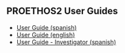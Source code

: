 PROETHOS2 User Guides
---------------------

- [User Guide (spanish)](user-guides/ProEthos2-User-Guide-es_ES.pdf)
- [User Guide (english)](user-guides/ProEthos2-User-Guide-en_US.pdf)
- [User Guide - Investigator (spanish)](user-guides/ProEthos2-Invetigator-Guide-es_ES.pdf)